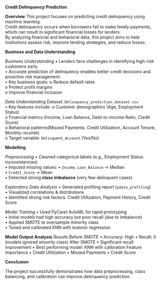 **Credit Delinquency Prediction**


**Overview**
       This project focuses on predicting credit delinquency using machine learning.  
Credit delinquency occurs when borrowers fail to make timely payments, which can result in significant financial losses for lenders.  
By analyzing financial and behavioral data, this project aims to help institutions assess risk, improve lending strategies, and reduce losses.  

**Business and Data Understanding**

*Business Understanding*
•	Lenders face challenges in identifying high-risk customers early.  
•	Accurate prediction of delinquency enables better credit decisions and proactive risk management.  
•	Key business goals:
o	Reduce default rates  
o	Protect profit margins  
o	Improve financial inclusion  

*Data Understanding*
Dataset: `Delinquency_prediction_dataset.csv`  
•	Key features include:
o	Customer demographics (Age, Employment Status)  
o	Financial metrics (Income, Loan Balance, Debt-to-Income Ratio, Credit Score)  
o	Behavioral patterns(Missed Payments, Credit Utilization, Account Tenure, Monthly records)  
o	Target variable: `Delinquent_Account` (Yes/No)  

**Modelling**

*Preprocessing*
•	Cleaned categorical labels (e.g., Employment Status inconsistencies)  
•	Imputed missing values:
•	`Income`, `Loan_Balance` → Median  
•	`Credit_Score` → Mean  
•	Detected strong **class imbalance** (very few delinquent cases)

*Exploratory Data Analysis*
•	Generated profiling report (`ydata_profiling`)  
•	Visualized correlations & distributions  
•	Identified strong risk factors: Credit Utilization, Payment History, Credit Score

*Model Training*
•	Used PyCaret AutoML for rapid prototyping  
•	Initial models had high accuracy but poor recall (due to imbalance)  
•	Applied SMOTE to oversample minority class  
•	Tuned and calibrated  KNN  with isotonic regression  

**Model Output Analysis**
*Results*
Before SMOTE
•	Accuracy: High
•	Recall: 0 (models ignored minority class)
After SMOTE
•	Significant recall improvement
•	Best performing model: KNN with calibration
Feature Importance
•	Credit Utilization
•	Missed Payments
•	Credit Score

**Conclusion**

The project successfully demonstrates how data preprocessing, class balancing, and calibration can improve delinquency prediction.  
